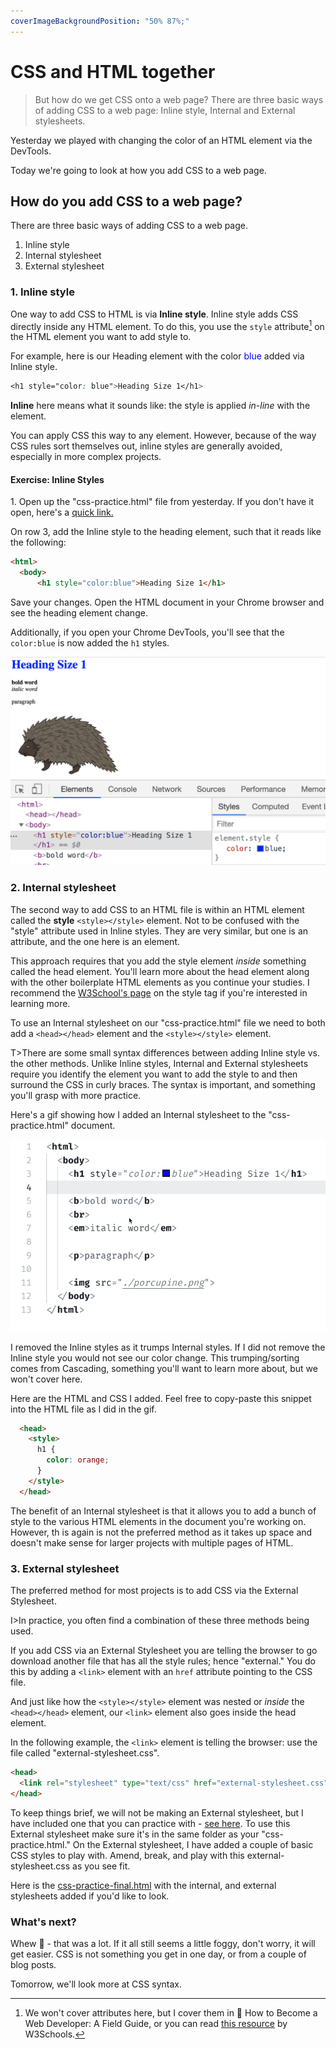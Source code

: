 ```yaml
---
coverImageBackgroundPosition: "50% 87%;"
---
```


# CSS and HTML together

> But how do we get CSS onto a web page?  There are three basic ways of adding CSS to a web page: Inline style, Internal and External stylesheets. 

Yesterday we played with changing the color of an HTML element via the DevTools.

Today we're going to look at how you add CSS to a web page.

## How do you add CSS to a web page?

There are three basic ways of adding CSS to a web page.

1. Inline style
2. Internal stylesheet
3. External stylesheet

### 1. Inline style

One way to add CSS to HTML is via **Inline style**. Inline style adds CSS directly inside any HTML element. To do this, you use the `style` attribute[^attr] on the HTML element you want to add style to.

For example, here is our Heading element with the color <span style="color:blue">blue</span> added via Inline style.

```css
<h1 style="color: blue">Heading Size 1</h1>
```

**Inline** here means what it sounds like: the style is applied _in-line_ with the element.

You can apply CSS this way to any element.  However, because of the way CSS rules sort themselves out, inline styles are generally avoided, especially in more complex projects.

#### Exercise: Inline Styles

1\. Open up the "css-practice.html" file from yesterday.  If you don't have it open, here's a [quick link.](public/src/css-practice.html)

On row 3, add the Inline style to the heading element, such that it reads like the following:
```html
<html>
  <body>
      <h1 style="color:blue">Heading Size 1</h1>
```

Save your changes.  Open the HTML document in your Chrome browser and see the heading element change. 

Additionally, if you open your Chrome DevTools, you'll see that the `color:blue` is now added the `h1` styles.

![](public/assets/blue-h1.png)


### 2. Internal stylesheet

The second way to add CSS to an HTML file is within an HTML element called the **style** `<style></style>` element.  Not to be confused with the "style" attribute used in Inline styles.  They are very similar, but one is an attribute, and the one here is an element.

This approach requires that you add the style element _inside_ something called the head element.  You'll learn more about the head element along with the other boilerplate HTML elements as you continue your studies.  I recommend the [W3School's page](https://www.w3schools.com/tags/tag_style.asp) on the style tag if you're interested in learning more.

To use an Internal stylesheet on our "css-practice.html" file we need to both add a `<head></head>` element and the `<style></style>` element. 

T>There are some small syntax differences between adding Inline style vs. the other methods.  Unlike Inline styles, Internal and External stylesheets require you identify the element you want to add the style to and then surround the CSS in curly braces.  The syntax is important, and something you'll grasp with more practice.

Here's a gif showing how I added an Internal stylesheet to the "css-practice.html" document.  

![](public/assets/internal.gif)

I removed the Inline styles as it trumps Internal styles. If I did not remove the Inline style you would not see our color change.  This trumping/sorting comes from Cascading, something you'll want to learn more about, but we won't cover here.

Here are the HTML and CSS I added.  Feel free to copy-paste this snippet into the HTML file as I did in the gif.

```html
  <head>
    <style>
      h1 {
        color: orange;
      }
    </style>
  </head>
```

The benefit of an Internal stylesheet is that it allows you to add a bunch of style to the various HTML elements in the document you're working on.  However, th  is again is not the preferred method as it takes up space and doesn't make sense for larger projects with multiple pages of HTML.

### 3. External stylesheet

The preferred method for most projects is to add CSS via the External Stylesheet.

I>In practice, you often find a combination of these three methods being used.

If you add CSS via an External Stylesheet you are telling the browser to go download another file that has all the style rules; hence "external."  You do this by adding a `<link>` element with an `href` attribute pointing to the CSS file.

And just like how the `<style></style>` element was nested or _inside_ the `<head></head>` element, our `<link>` element also goes inside the head element.

In the following example, the `<link>` element is telling the browser: use the file called "external-stylesheet.css".

```html
<head>
  <link rel="stylesheet" type="text/css" href="external-stylesheet.css">
</head>
```

To keep things brief, we will not be making an External stylesheet, but I have included one that you can practice with - [see here](public/src/external-stylesheet.css). To use this External stylesheet make sure it's in the same folder as your "css-practice.html."  On the External stylesheet, I have added a couple of basic CSS styles to play with.  Amend, break, and play with this external-stylesheet.css as you see fit.

Here is the [css-practice-final.html](public/src/css-practice-final.html) with the internal, and external stylesheets added if you'd like to look.

### What's next?

Whew 🤯 - that was a lot.  If it all still seems a little foggy, don't worry, it will get easier.  CSS is not something you get in one day, or from a couple of blog posts.

Tomorrow, we'll look more at CSS syntax.

[^attr]: We won't cover attributes here, but I cover them in 📗 How to Become a Web Developer: A Field Guide, or you can read [this resource](https://www.w3schools.com/html/html_attributes.asp) by W3Schools.